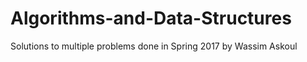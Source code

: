 # Algorithms-and-Data-Structures

Solutions to multiple problems done in Spring 2017 by Wassim Askoul

